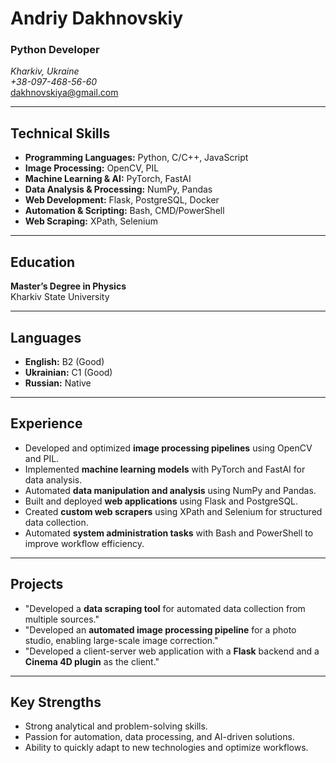 # **Andriy Dakhnovskiy**  
### Python Developer  

_Kharkiv, Ukraine_  
_+38-097-468-56-60_  
[dakhnovskiya@gmail.com](mailto:dakhnovskiya@gmail.com)  

---

## **Technical Skills**  

- **Programming Languages:** Python, C/C++, JavaScript  
- **Image Processing:** OpenCV, PIL
- **Machine Learning & AI:** PyTorch, FastAI  
- **Data Analysis & Processing:** NumPy, Pandas  
- **Web Development:** Flask, PostgreSQL, Docker  
- **Automation & Scripting:** Bash, CMD/PowerShell  
- **Web Scraping:** XPath, Selenium  

---

## **Education**  

**Master’s Degree in Physics**  
Kharkiv State University  

---

## **Languages**  

- **English:** B2 (Good)  
- **Ukrainian:** C1 (Good)  
- **Russian:** Native  
---

## **Experience**  

- Developed and optimized **image processing pipelines** using OpenCV and PIL.  
- Implemented **machine learning models** with PyTorch and FastAI for data analysis.  
- Automated **data manipulation and analysis** using NumPy and Pandas.  
- Built and deployed **web applications** using Flask and PostgreSQL.  
- Created **custom web scrapers** using XPath and Selenium for structured data collection.  
- Automated **system administration tasks** with Bash and PowerShell to improve workflow efficiency.  

---

## **Projects**  

- "Developed a **data scraping tool** for automated data collection from multiple sources."  
- "Developed an **automated image processing pipeline** for a photo studio, enabling large-scale image correction."
- "Developed a client-server web application with a **Flask** backend and a **Cinema 4D plugin** as the client."  

---

## **Key Strengths**  

- Strong analytical and problem-solving skills.  
- Passion for automation, data processing, and AI-driven solutions.  
- Ability to quickly adapt to new technologies and optimize workflows.  

